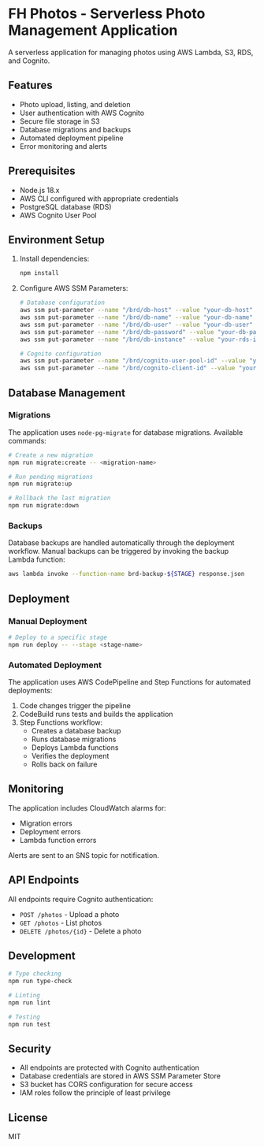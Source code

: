 # FH Photos - Serverless Photo Management Application

A serverless application for managing photos using AWS Lambda, S3, RDS, and Cognito.

## Features

- Photo upload, listing, and deletion
- User authentication with AWS Cognito
- Secure file storage in S3
- Database migrations and backups
- Automated deployment pipeline
- Error monitoring and alerts

## Prerequisites

- Node.js 18.x
- AWS CLI configured with appropriate credentials
- PostgreSQL database (RDS)
- AWS Cognito User Pool

## Environment Setup

1. Install dependencies:
   ```bash
   npm install
   ```

2. Configure AWS SSM Parameters:
   ```bash
   # Database configuration
   aws ssm put-parameter --name "/brd/db-host" --value "your-db-host" --type String
   aws ssm put-parameter --name "/brd/db-name" --value "your-db-name" --type String
   aws ssm put-parameter --name "/brd/db-user" --value "your-db-user" --type String
   aws ssm put-parameter --name "/brd/db-password" --value "your-db-password" --type SecureString
   aws ssm put-parameter --name "/brd/db-instance" --value "your-rds-instance-id" --type String

   # Cognito configuration
   aws ssm put-parameter --name "/brd/cognito-user-pool-id" --value "your-user-pool-id" --type String
   aws ssm put-parameter --name "/brd/cognito-client-id" --value "your-client-id" --type String
   ```

## Database Management

### Migrations

The application uses `node-pg-migrate` for database migrations. Available commands:

```bash
# Create a new migration
npm run migrate:create -- <migration-name>

# Run pending migrations
npm run migrate:up

# Rollback the last migration
npm run migrate:down
```

### Backups

Database backups are handled automatically through the deployment workflow. Manual backups can be triggered by invoking the backup Lambda function:

```bash
aws lambda invoke --function-name brd-backup-${STAGE} response.json
```

## Deployment

### Manual Deployment

```bash
# Deploy to a specific stage
npm run deploy -- --stage <stage-name>
```

### Automated Deployment

The application uses AWS CodePipeline and Step Functions for automated deployments:

1. Code changes trigger the pipeline
2. CodeBuild runs tests and builds the application
3. Step Functions workflow:
   - Creates a database backup
   - Runs database migrations
   - Deploys Lambda functions
   - Verifies the deployment
   - Rolls back on failure

## Monitoring

The application includes CloudWatch alarms for:
- Migration errors
- Deployment errors
- Lambda function errors

Alerts are sent to an SNS topic for notification.

## API Endpoints

All endpoints require Cognito authentication:

- `POST /photos` - Upload a photo
- `GET /photos` - List photos
- `DELETE /photos/{id}` - Delete a photo

## Development

```bash
# Type checking
npm run type-check

# Linting
npm run lint

# Testing
npm run test
```

## Security

- All endpoints are protected with Cognito authentication
- Database credentials are stored in AWS SSM Parameter Store
- S3 bucket has CORS configuration for secure access
- IAM roles follow the principle of least privilege

## License

MIT 